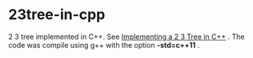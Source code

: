 23tree-in-cpp
=============

2 3 tree implemented in C++. See [Implementing a 2 3 Tree in C++](http://cplusplus.kurttest.com/notes/tree23.html ) .
The code was compile using g++ with the option  **-std=c++11** . 
